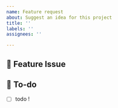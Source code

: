 ```yaml
---
name: Feature request
about: Suggest an idea for this project
title: ''
labels: ''
assignees: ''

---
```


## 📌  Feature Issue
<!-- 구현할 기능에 대한 내용을 설명해주세요. -->

## 📝  To-do
<!-- 해야 할 일들을 적어주세요. -->
- [ ] todo !
